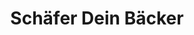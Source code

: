 ---
title: "Schäfer Dein Bäcker"
url: /griesheim/schaefer-dein-baecker-oberndorfer-strasse/
shop: Bäckerei
---